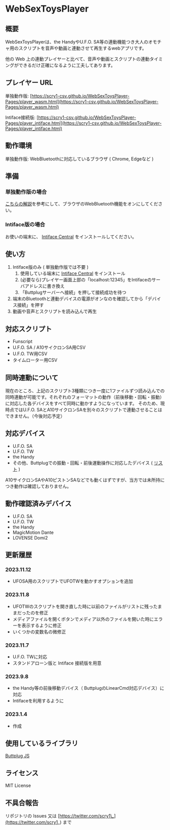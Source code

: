 # WebSexToysPlayer

## 概要

WebSexToysPlayerは、the HandyやU.F.O. SA等の連動機能つき大人のオモチャ用のスクリプトを音声や動画と連動させて再生するwebアプリです。

他の Web 上の連動プレイヤーと比べて、音声や動画とスクリプトの連動タイミングができるだけ正確になるように工夫してあります。

## プレイヤー URL

単独動作版: [https://scry1-csv.github.io/WebSexToysPlayer-Pages/player_wasm.html](https://scry1-csv.github.io/WebSexToysPlayer-Pages/player_wasm.html)

Intiface接続版: [https://scry1-csv.github.io/WebSexToysPlayer-Pages/player_intiface.html](https://scry1-csv.github.io/WebSexToysPlayer-Pages/player_intiface.html)

## 動作環境
単独動作版: WebBluetoothに対応しているブラウザ ( Chrome, Edgeなど )

## 準備

### 単独動作版の場合
[こちらの解説](https://neos21.net/blog/2020/07/04-01.html)を参考にして、ブラウザのWebBluetooth機能をオンにしてください。

### Intiface版の場合
お使いの端末に、 [Intiface Central](https://intiface.com/central/) をインストールしてください。

## 使い方

1. Intiface版のみ ( 単独動作版では不要 )
    1. 使用している端末に <a href="https://intiface.com/central/">Intiface Central</a> をインストール</li>
    2. (必要なら)プレイヤー画面上部の「localhost:12345」をIntifaceのサーバアドレスに書き換え</li>
    3. 「Buttplugサーバーへ接続」を押して接続成功を待つ</li>
2. 端末のBluetoothと連動デバイスの電源がオンなのを確認してから「デバイス接続」を押す
3. 動画や音声とスクリプトを読み込んで再生

## 対応スクリプト

- Funscript
- U.F.O. SA / A10サイクロンSA用CSV
- U.F.O. TW用CSV
- タイムローター用CSV

## 同時連動について

現在のところ、上記のスクリプト3種類につき一度に1ファイルずつ読み込んでの同時連動が可能です。それぞれのフォーマットの動作（前後移動・回転・振動）に対応した各デバイスをすべて同時に動かすようになっています。
そのため、現時点ではU.F.O. SAとA10サイクロンSAを別々のスクリプトで連動させることはできません。（今後対応予定）

## 対応デバイス
- U.F.O. SA
- U.F.O. TW
- the Handy
- その他、Buttplugでの振動・回転・前後運動操作に対応したデバイス ( [リスト](https://iostindex.com/?filter0ButtplugSupport=7) )

A10サイクロンSAやA10ピストンSAなどでも動くはずですが、当方では未所持につき動作は確認しておりません。

## 動作確認済みデバイス

- U.F.O. SA
- U.F.O. TW
- the Handy
- MagicMotion Dante
- LOVENSE Domi2

## 更新履歴

### 2023.11.12
- UFOSA用のスクリプトでUFOTWを動かすオプションを追加

### 2023.11.8
- UFOTWのスクリプトを開き直した時に以前のファイルがリストに残ったままだったのを修正
- メディアファイルを開くボタンでメディア以外のファイルを開いた時にエラーを表示するように修正
- いくつかの変数名の微修正

### 2023.11.7
- U.F.O. TWに対応
- スタンドアローン版と Intiface 接続版を用意

### 2023.9.8

- the Handy等の前後移動デバイス（ ButtplugのLinearCmd対応デバイス）に対応
- Intifaceを利用するように

### 2023.1.4

- 作成

## 使用しているライブラリ

[Buttplug JS](https://github.com/buttplugio/buttplug-rs-ffi/tree/master/js)

## ライセンス

MIT License

## 不具合報告

リポジトリの Issues 又は [https://twitter.com/scry1\_](https://twitter.com/scry1_) まで
